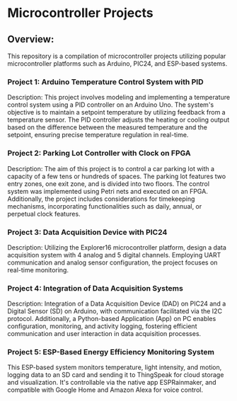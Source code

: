 # Microcontroller Projects

## Overview:

This repository is a compilation of microcontroller projects utilizing popular microcontroller platforms such as Arduino, PIC24, and ESP-based systems.

### Project 1: Arduino Temperature Control System with PID
Description: This project involves modeling and implementing a temperature control system using a PID controller on an Arduino Uno. The system's objective is to maintain a setpoint temperature by utilizing feedback from a temperature sensor. The PID controller adjusts the heating or cooling output based on the difference between the measured temperature and the setpoint, ensuring precise temperature regulation in real-time.

### Project 2: Parking Lot Controller with Clock on FPGA
Description: The aim of this project is to control a car parking lot with a capacity of a few tens or hundreds of spaces. The parking lot features two entry zones, one exit zone, and is divided into two floors. The control system was implemented using Petri nets and executed on an FPGA. Additionally, the project includes considerations for timekeeping mechanisms, incorporating functionalities such as daily, annual, or perpetual clock features.

### Project 3: Data Acquisition Device with PIC24
Description: Utilizing the Explorer16 microcontroller platform, design a data acquisition system with 4 analog and 5 digital channels. Employing UART communication and analog sensor configuration, the project focuses on real-time monitoring.

### Project 4: Integration of Data Acquisition Systems
Description: Integration of a Data Acquisition Device (DAD) on PIC24 and a Digital Sensor (SD) on Arduino, with communication facilitated via the I2C protocol. Additionally, a Python-based Application (App) on PC enables configuration, monitoring, and activity logging, fostering efficient communication and user interaction in data acquisition processes.

### Project 5: ESP-Based Energy Efficiency Monitoring System
This ESP-based system monitors temperature, light intensity, and motion, logging data to an SD card and sending it to ThingSpeak for cloud storage and visualization. It's controllable via the native app ESPRainmaker, and compatible with Google Home and Amazon Alexa for voice control.
